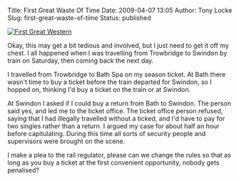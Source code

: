 Title: First Great Waste Of Time
Date: 2009-04-07 13:05
Author: Tony Locke
Slug: first-great-waste-of-time
Status: published

[![First Great Western](http://upload.wikimedia.org/wikipedia/en/thumb/0/01/FgwNewcoloursatPAD.jpg/265px-FgwNewcoloursatPAD.jpg)](http://en.wikipedia.org/wiki/File:FgwNewcoloursatPAD.jpg)  
  
Okay, this may get a bit tedious and involved, but I just need to get it off my chest. I all happened when I was travelling from Trowbridge to Swindon by train on Saturday, then coming back the next day.  
  
I travelled from Trowbridge to Bath Spa on my season ticket. At Bath there wasn't time to buy a ticket before the train departed for Swindon, so I hopped on, thinking I'd buy a ticket on the train or at Swindon.  
  
At Swindon I asked if I could buy a return from Bath to Swindon. The person said yes, and led me to the ticket office. The ticket office person refused, saying that I had illegally travelled without a ticked, and I'd have to pay for two singles rather than a return. I argued my case for about half an hour before capitulating. During this time all sorts of security people and supervisors were brought on the scene.  
  
I make a plea to the rail regulator, please can we change the rules so that as long as you buy a ticket at the first convenient opportunity, nobody gets penalised?
